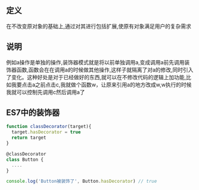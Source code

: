 ## 定义
在不改变原对象的基础上,通过对其进行包括扩展,使原有对象满足用户的复杂需求

## 说明
例如a操作是单独的操作,装饰器模式就是将以前单独调用a,变成调用a前先调用装饰器函数,函数会在在调用a的时候做其他操作,这样子就隔离了对a的修改,同时引入了变化。这种好处是对于已经做好的东西,就可以在不修改代码的逻辑上加功能,比如我要点击a之前点击c,我就做个函数w，让原来引用a的地方改成w,w执行的时候我就可以控制先调用c然后调用a了

## ES7中的装饰器
```js
function classDecorator(target){
  target.hasDecorator = true
  return target
}

@classDecorator
class Button {
  ....
}

console.log('Button被装饰了', Button.hasDecorator) // true
```